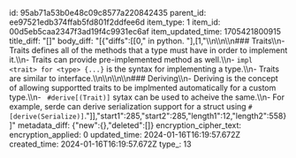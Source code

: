 id: 95ab71a53b0e48c09c8577a220842435
parent_id: ee97521edb374ffab5fd801f2ddfee6d
item_type: 1
item_id: 00d5eb5caa2347f3ad19f4c9931ec6af
item_updated_time: 1705421800915
title_diff: "[]"
body_diff: "[{\"diffs\":[[0,\" in python. \"],[1,\"\\\n\\\n\\\n### Traits\\\n-  Traits defines all of the methods that a type must have in order to implement it.\\\n-  Traits can provide pre-implemented method as well.\\\n-  `impl  <trait> for <type> {...}` is the syntax for implementing a type.\\\n-  Traits are similar to interface.\\\n\\\n\\\n\\\n### Deriving\\\n- Deriving is the concept of allowing supportted traits to be implmented automatically for a custom type.\\\n- ` #derive[(Trait)]` sytax can be used to acheive the same.\\\n-  For example, serde can derive serialization support for a struct using ``#[derive(Serialize)]``.\"]],\"start1\":285,\"start2\":285,\"length1\":12,\"length2\":558}]"
metadata_diff: {"new":{},"deleted":[]}
encryption_cipher_text: 
encryption_applied: 0
updated_time: 2024-01-16T16:19:57.672Z
created_time: 2024-01-16T16:19:57.672Z
type_: 13